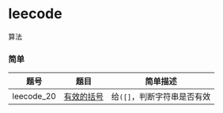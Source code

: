 # leecode
算法

### 简单

| 题号       | 题目                                                         | 简单描述                    |
| ---------- | ------------------------------------------------------------ | --------------------------- |
| leecode_20 | [有效的括号](https://github.com/cherryxiu/leecode/blob/master/有效的括号.md) | 给`([]`，判断字符串是否有效 |
